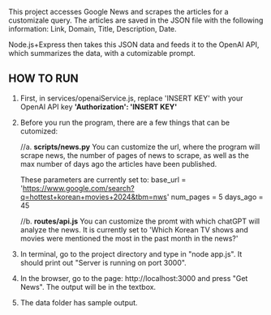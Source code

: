 This project accesses Google News and scrapes the articles for a customizale query. The articles are saved in the JSON file with the following information: Link, Domain, Title, Description, Date.

Node.js+Express then takes this JSON data and feeds it to the OpenAI API, which summarizes the data, with a cutomizable prompt.

HOW TO RUN
---
1. First, in services/openaiService.js, replace 'INSERT KEY' with your OpenAI API key 
**'Authorization': 'INSERT KEY'**

2. Before you run the program, there are a few things that can be cutomized:

   //a. **scripts/news.py**
    You can customize the url, where the program will scrape news, the number of pages
    of news to scrape, as well as the max number of days ago the articles have been published. 
    
    These parameters are currently set to:
    base_url = 'https://www.google.com/search?q=hottest+korean+movies+2024&tbm=nws'
    num_pages = 5
    days_ago = 45

    //b. **routes/api.js**
    You can customize the promt with which chatGPT will analyze the news. It is currently set to 'Which Korean TV shows and movies were mentioned the most in the past month in the news?'

4. In terminal, go to the project directory and type in "node app.js". It should print out "Server is running on port 3000".

5. In the browser, go to the page: http://localhost:3000 and press "Get News". The output will be in the textbox.

6. The data folder has sample output.
